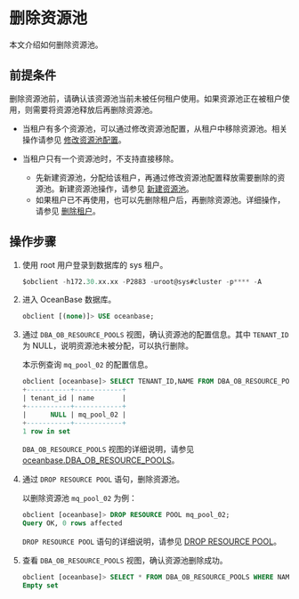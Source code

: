 # 删除资源池

本文介绍如何删除资源池。

## 前提条件

删除资源池前，请确认该资源池当前未被任何租户使用。如果资源池正在被租户使用，则需要将资源池释放后再删除资源池。

* 当租户有多个资源池，可以通过修改资源池配置，从租户中移除资源池。相关操作请参见 [修改资源池配置](9.modify-resource-pool-properties.md)。

* 当租户只有一个资源池时，不支持直接移除。

  * 先新建资源池，分配给该租户，再通过修改资源池配置释放需要删除的资源池。新建资源池操作，请参见 [新建资源池](2.create-resource-pool.md)。
  * 如果租户已不再使用，也可以先删除租户后，再删除资源池。详细操作，请参见 [删除租户](12.delete-tenant.md)。

## 操作步骤

1. 使用 root 用户登录到数据库的 sys 租户。

    ```sql
    $obclient -h172.30.xx.xx -P2883 -uroot@sys#cluster -p**** -A
    ```

2. 进入 OceanBase 数据库。

    ```sql
    obclient [(none)]> USE oceanbase;
    ```

3. 通过 `DBA_OB_RESOURCE_POOLS` 视图，确认资源池的配置信息。其中 `TENANT_ID` 为 NULL，说明资源池未被分配，可以执行删除。

   本示例查询 `mq_pool_02` 的配置信息。

    ```sql
    obclient [oceanbase]> SELECT TENANT_ID,NAME FROM DBA_OB_RESOURCE_POOLS WHERE NAME = 'mq_pool_02';
    +-----------+------------+
    | tenant_id | name       |
    +-----------+------------+
    |      NULL | mq_pool_02 |
    +-----------+------------+
    1 row in set
    ```

    `DBA_OB_RESOURCE_POOLS` 视图的详细说明，请参见 [oceanbase.DBA_OB_RESOURCE_POOLS](../../../7.reference/5.system-reference/4.system-view-of-mysql-mode/2.dictionary-view-of-mysql-mode/47.oceanbase-dba_ob_resource_pools-of-mysql-mode.md)。

4. 通过 `DROP RESOURCE POOL` 语句，删除资源池。

    以删除资源池 `mq_pool_02` 为例：

    ```sql
    obclient [oceanbase]> DROP RESOURCE POOL mq_pool_02;
    Query OK, 0 rows affected 
    ```

    `DROP RESOURCE POOL` 语句的详细说明，请参见 [DROP RESOURCE POOL](../../../7.reference/4.development-guide-refactoring/1.sql-syntax/1.system-tenants/9.drop-resource-pool.md)。

5. 查看 `DBA_OB_RESOURCE_POOLS` 视图，确认资源池删除成功。

    ```sql
    obclient [oceanbase]> SELECT * FROM DBA_OB_RESOURCE_POOLS WHERE NAME = 'mq_pool_02';
    Empty set
    ```
